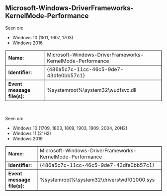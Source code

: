 ## Microsoft-Windows-DriverFrameworks-KernelMode-Performance

Seen on:
* Windows 10 (1511, 1607, 1703)
* Windows 2016

<table border="1" class="docutils">
  <tbody>
    <tr>
      <td><b>Name:</b></td>
      <td>Microsoft-Windows-DriverFrameworks-KernelMode-Performance</td>
    </tr>
    <tr>
      <td><b>Identifier:</b></td>
      <td>{486a5c7c-11cc-46c5-9de7-43dfe0bb57c1}</td>
    </tr>
    <tr>
      <td><b>Event message file(s):</b></td>
      <td>%systemroot%\system32\wudfsvc.dll</td>
    </tr>
  </tbody>
</table>

&nbsp;

Seen on:
* Windows 10 (1709, 1803, 1809, 1903, 1909, 2004, 20H2)
* Windows 11 (21H2)
* Windows 2019

<table border="1" class="docutils">
  <tbody>
    <tr>
      <td><b>Name:</b></td>
      <td>Microsoft-Windows-DriverFrameworks-KernelMode-Performance</td>
    </tr>
    <tr>
      <td><b>Identifier:</b></td>
      <td>{486a5c7c-11cc-46c5-9de7-43dfe0bb57c1}</td>
    </tr>
    <tr>
      <td><b>Event message file(s):</b></td>
      <td>%systemroot%\system32\drivers\wdf01000.sys</td>
    </tr>
  </tbody>
</table>

&nbsp;

